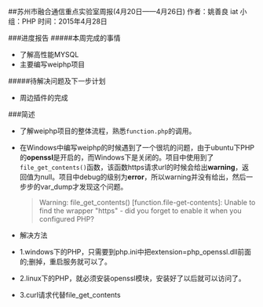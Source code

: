 ##苏州市融合通信重点实验室周报(4月20日——4月26日)
	作者：姚善良 iat                   小组：PHP                        时间：2015年4月28日

###进度报告
#####本周完成的事情

* 了解高性能MYSQL
* 主要编写weiphp项目

#####待解决问题及下一步计划
* 周边插件的完成

###简述
 * 了解weiphp项目的整体流程，熟悉``function.php``的调用。
 * 在Windows中编写weiphp的时候遇到了一个很坑的问题，由于ubuntu下PHP的**openssl**是开启的，而Windows下是关闭的。项目中使用到了``file_get_contents()``函数，该函数https请求url的时候会给出**warning**，返回值为null。项目中debug的级别为**error**，所以warning并没有给出，然后一步步的var_dump才发现这个问题。

	>Warning: file_get_contents() [function.file-get-contents]: Unable to find the wrapper "https" - did you forget to enable it when you configured PHP?

* 解决方法
 * 1.windows下的PHP，只需要到php.ini中把extension=php_openssl.dll前面的;删掉，重启服务就可以了。
 * 2.linux下的PHP，就必须安装openssl模块，安装好了以后就可以访问了。
 * 3.curl请求代替file\_get\_contents
